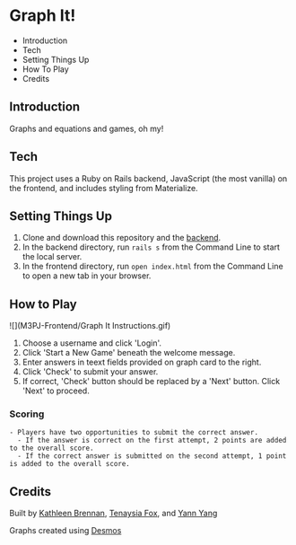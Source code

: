 # Graph It!

- Introduction
- Tech
- Setting Things Up
- How To Play
- Credits

## Introduction

Graphs and equations and games, oh my! 

## Tech

This project uses a Ruby on Rails backend, JavaScript (the most vanilla) on the frontend, and includes styling from Materialize. 

## Setting Things Up

1. Clone and download this repository and the [backend](https://github.com/foxten/Mod-3-Project-Backend). 
2. In the backend directory, run `rails s` from the Command Line to start the local server. 
3. In the frontend directory, run `open index.html` from the Command Line to open a new tab in your browser. 

## How to Play

![](M3PJ-Frontend/Graph It Instructions.gif)

1. Choose a username and click 'Login'.
2. Click 'Start a New Game' beneath the welcome message.
3. Enter answers in teext fields provided on graph card to the right. 
4. Click 'Check' to submit your answer.
5. If correct, 'Check' button should be replaced by a 'Next' button. Click 'Next' to proceed.

### Scoring
    - Players have two opportunities to submit the correct answer. 
      - If the answer is correct on the first attempt, 2 points are added to the overall score.
      - If the correct answer is submitted on the second attempt, 1 point is added to the overall score. 

## Credits

Built by [Kathleen Brennan](https://github.com/brennank14), [Tenaysia Fox](https://github.com/foxten), and [Yann Yang](https://github.com/Yann233)

Graphs created using [Desmos](http://desmos.com)